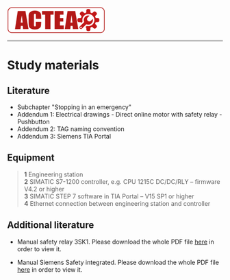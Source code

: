 
![ACTEA](../Logo_ACTEA_2.png)
_____________________________________
# Study materials
## Literature
  * Subchapter "Stopping in an emergency"
  * Addendum 1: Electrical drawings - Direct online motor with safety relay - Pushbutton
  * Addendum 2: TAG naming convention
  * Addendum 3: Siemens TIA Portal

## Equipment
>   **1** Engineering station <br>
>   **2** SIMATIC S7-1200 controller, e.g. CPU 1215C DC/DC/RLY – firmware V4.2 or higher <br>
>   **3** SIMATIC STEP 7 software in TIA Portal – V15 SP1 or higher <br>
>   **4** Ethernet connection between engineering station and controller

## Additional literature
* Manual safety relay 3SK1. Please download the whole PDF file <a href="./Ex06/Documents/manual_safety_relay_3SK1_en.pdf">here</a> in order to view it.</p>
* Manual Siemens Safety integrated. Please download the whole PDF file <a href="./Ex06/Documents/application_manual_sirius_safety_integrated_en.pdf">here</a> in order to view it.</p>

